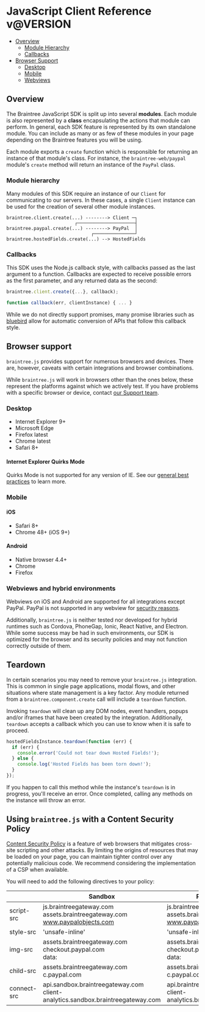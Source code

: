 # JavaScript Client Reference <span>v@VERSION</span>

<span class="rule"></span>

* [Overview](#overview)
    * [Module Hierarchy](#module-hierarchy)
    * [Callbacks](#callbacks)
* [Browser Support](#browser-support)
    * [Desktop](#browser-support-desktop)
    * [Mobile](#browser-support-mobile)
    * [Webviews](#browser-support-webviews)

<span class="rule"></span>

<a id="overview"></a>
## Overview

The Braintree JavaScript SDK is split up into several __modules__. Each module is also represented by a __class__ encapsulating the actions that module can perform. In general, each SDK feature is represented by its own standalone module. You can include as many or as few of these modules in your page depending on the Braintree features you will be using.

Each module exports a `create` function which is responsible for returning an instance of that module's class. For instance, the `braintree-web/paypal` module's `create` method will return an instance of the `PayPal` class.

<a id="module-hierarchy"></a>
### Module hierarchy

Many modules of this SDK require an instance of our `Client` for communicating to our servers. In these cases, a single `Client` instance can be used for the creation of several other module instances.

```
braintree.client.create(...) --------> Client ─┐
                         ┌─────────────────────┤
braintree.paypal.create(...) --------> PayPal  │
                               ┌───────────────┘
braintree.hostedFields.create(...) --> HostedFields
```

<a id="callbacks"></a>
### Callbacks

This SDK uses the Node.js callback style, with callbacks passed as the last argument to a function. Callbacks are expected to receive possible errors as the first parameter, and any returned data as the second:

```javascript
braintree.client.create({...}, callback);

function callback(err, clientInstance) { ... }
```

While we do not directly support promises, many promise libraries such as [bluebird](http://bluebirdjs.com/docs/working-with-callbacks.html#working-with-callback-apis-using-the-node-convention) allow for automatic conversion of APIs that follow this callback style.

<a id="browser-support"></a>
## Browser support

`braintree.js` provides support for numerous browsers and devices. There are, however, caveats with certain integrations and browser combinations.

While `braintree.js` will work in browsers other than the ones below, these represent the platforms against which we actively test. If you have problems with a specific browser or device, contact [our Support team](mailto:support@braintreepayments.com).

<a id="browser-support-desktop"></a>
### Desktop


- Internet Explorer 9+
- Microsoft Edge
- Firefox latest
- Chrome latest
- Safari 8+


#### Internet Explorer Quirks Mode

Quirks Mode is not supported for any version of IE. See our [general best practices](https://developers.braintreepayments.com/reference/general/best-practices#internet-explorer-quirks-mode) to learn more.

<a id="browser-support-mobile"></a>
### Mobile

#### iOS

- Safari 8+
- Chrome 48+ (iOS 9+)

#### Android

- Native browser 4.4+
- Chrome
- Firefox

<a id="browser-support-webviews"></a>
### Webviews and hybrid environments

Webviews on iOS and Android are supported for all integrations except PayPal. PayPal is not supported in any webview for [security reasons](https://developer.paypal.com/docs/classic/lifecycle/info-security-guidelines/#secure-applications).

Additionally, `braintree.js` is neither tested nor developed for hybrid runtimes such as Cordova, PhoneGap, Ionic, React Native, and Electron. While some success may be had in such environments, our SDK is optimized for the browser and its security policies and may not function correctly outside of them.

<a id="teardown"></a>
## Teardown

In certain scenarios you may need to remove your `braintree.js` integration. This is common in single page applications, modal flows, and other situations where state management is a key factor. Any module returned from a `braintree.component.create` call will include a `teardown` function.

Invoking `teardown` will clean up any DOM nodes, event handlers, popups and/or iframes that have been created by the integration. Additionally, `teardown` accepts a callback which you can use to know when it is safe to proceed.

```js
hostedFieldsInstance.teardown(function (err) {
  if (err) {
    console.error('Could not tear down Hosted Fields!');
  } else {
    console.log('Hosted Fields has been torn down!');
  }
});
```

If you happen to call this method while the instance's `teardown` is in progress, you'll receive an error. Once completed, calling any methods on the instance will throw an error.

## Using `braintree.js` with a Content Security Policy

[Content Security Policy](http://www.html5rocks.com/en/tutorials/security/content-security-policy/) is a feature of web browsers that mitigates cross-site scripting and other attacks. By limiting the origins of resources that may be loaded on your page, you can maintain tighter control over any potentially malicious code. We recommend considering the implementation of a CSP when available.

You will need to add the following directives to your policy:

|             | Sandbox                                                                            | Production                                                                        |
|-------------|------------------------------------------------------------------------------------|-----------------------------------------------------------------------------------|
| script-src  | js.braintreegateway.com<br/>assets.braintreegateway.com<br/>www.paypalobjects.com  | js.braintreegateway.com<br/>assets.braintreegateway.com<br/>www.paypalobjects.com |
| style-src   | 'unsafe-inline'                                                                    | 'unsafe-inline'                                                                   |
| img-src     | assets.braintreegateway.com<br/>checkout.paypal.com<br/>data:                      | assets.braintreegateway.com<br/>checkout.paypal.com<br/>data:                     |
| child-src   | assets.braintreegateway.com<br/>c.paypal.com                                       | assets.braintreegateway.com<br/>c.paypal.com                                      |
| connect-src | api.sandbox.braintreegateway.com<br/>client-analytics.sandbox.braintreegateway.com | api.braintreegateway.com<br/>client-analytics.braintreegateway.com                |
